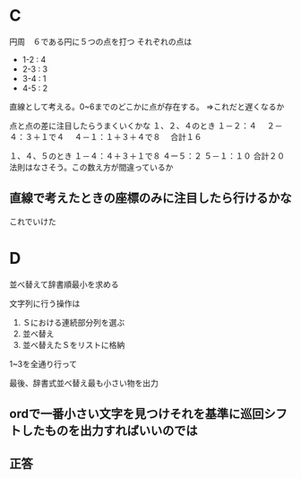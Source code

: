 # C
円周　６である円に５つの点を打つ
それぞれの点は
- 1-2 : 4
- 2-3 : 3
- 3-4 : 1
- 4-5 : 2

直線として考える。0~6までのどこかに点が存在する。 ⇒これだと遅くなるか

点と点の差に注目したらうまくいくかな
１、２、４のとき
１－２：４　
２－４：３＋１で４　
４－１：１＋３＋４で８　
合計１６

１、４、５のとき
１－４：４＋３＋１で８
４ー５：２
５－１：１０
合計２０
法則はなさそう。この数え方が間違っているか



## 直線で考えたときの座標のみに注目したら行けるかな
これでいけた



# D
並べ替えて辞書順最小を求める

文字列に行う操作は

1. Ｓにおける連続部分列を選ぶ
2. 並べ替え
3. 並べ替えたＳをリストに格納

1~3を全通り行って

最後、辞書式並べ替え最も小さい物を出力

## ordで一番小さい文字を見つけそれを基準に巡回シフトしたものを出力すればいいのでは


## 正答
